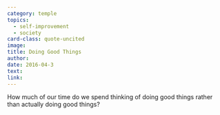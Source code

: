 ```yaml
---
category: temple
topics:
  - self-improvement
  - society
card-class: quote-uncited
image:
title: Doing Good Things
author:
date: 2016-04-3
text:  
link:
---
```

How much of our time do we spend thinking of doing good things rather than actually doing good things?
